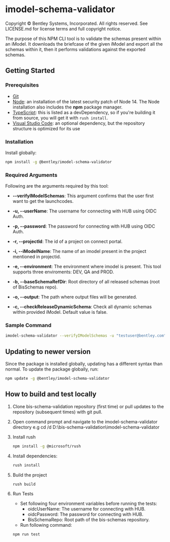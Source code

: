 # imodel-schema-validator

Copyright © Bentley Systems, Incorporated. All rights reserved. See LICENSE.md for license terms and full copyright notice.

The purpose of this NPM CLI tool is to validate the schemas present within an iModel. It downloads the briefcase of the given iModel and export all the schemas within it, then it performs validations against the exported schemas.

## Getting Started

### Prerequisites

- [Git](https://git-scm.com/)
- [Node](https://nodejs.org/en/): an installation of the latest security patch of Node 14. The Node installation also includes the **npm** package manager.
- [TypeScript](https://www.typescriptlang.org/): this is listed as a devDependency, so if you're building it from source, you will get it with `rush install`.
- [Visual Studio Code](https://code.visualstudio.com/): an optional dependency, but the repository structure is optimized for its use

### Installation

Install globally:

```sh
npm install -g @bentley/imodel-schema-validator
```

### Required Arguments

Following are the arguments required by this tool:

- **--verifyIModelSchemas**: This argument confirms that the user first want to get the launchcodes.

- **-u, --userName**: The username for connecting with HUB using OIDC Auth.

- **-p, --password**: The password for connecting with HUB using OIDC Auth.

- **-r, --projectId**: The id of a project on connect portal.

- **-i, --iModelName**: The name of an imodel present in the project mentioned in projectid.

- **-e, --environment**: The environment where imodel is present. This tool supports three enviroments: DEV, QA and PROD.

- **-b, --baseSchemaRefDir**: Root directory of all released schemas (root of BisSchemas repo).

- **-o, --output**: The path where output files will be generated.

- **-c, --checkReleaseDynamicSchema**: Check all dynamic schemas within provided iModel. Default value is false.

### Sample Command

```sh
imodel-schema-validator --verifyIModelSchemas -u "testuser@bentley.com" -p "password" -r rewqkjhg-pocd-abcd-5874-254136987412 -i sample -e QA -b D:\\\\dir1\\\\BisSchemas -o D:\\\\dir2
```

## Updating to newer version

Since the package is installed globally, updating has a different syntax than normal. To update the package globally, run:

```sh
npm update -g @bentley/imodel-schema-validator
```

## How to build and test locally

1. Clone bis-schema-validation repository (first time) or pull updates to the repository (subsequent times) with git pull.

2. Open command prompt and navigate to the imodel-schema-validator directory e.g cd /d D:\bis-schema-validation\imodel-schema-validator

3. Install rush

    ```sh
    npm install -g @microsoft/rush
    ```

4. Install dependencies:

    ```sh
    rush install
    ```

5. Build the project

    ```sh
    rush build
    ```

6. Run Tests
    - Set following four environment variables before running the tests:
        - oidcUserName: The username for connecting with HUB.
        - oidcPassword: The password for connecting with HUB.
        - BisSchemaRepo: Root path of the bis-schemas repository.
    - Run following command:

    ```sh
    npm run test
    ```
